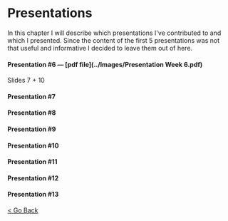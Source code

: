 # Presentations
In this chapter I will describe which presentations I've contributed to and which I presented.
Since the content of the first 5 presentations was not that useful and informative I decided to leave them out of here. 


#### Presentation #6 — [pdf file](../Images/Presentation Week 6.pdf)

Slides 7 + 10

#### Presentation #7

#### Presentation #8

#### Presentation #9

#### Presentation #10

#### Presentation #11

#### Presentation #12

#### Presentation #13

[<  Go Back](../README.md)
